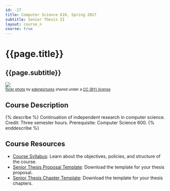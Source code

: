 ```yaml
---
id: -27
title: Computer Science 610, Spring 2017
subtitle: Senior Thesis II
layout: course_n
course: true
---
```


# {{page.title}}
## {{page.subtitle}}

<a title="Create" href="https://flickr.com/photos/edenpictures/9658932913"><img class="img-responsive-tight" src="https://farm8.static.flickr.com/7353/9658932913_fecca69e74_z.jpg" /></a><br /><small><a title="Create" href="https://flickr.com/photos/edenpictures/9658932913">flickr photo</a> by <a href="https://flickr.com/people/edenpictures">edenpictures</a> shared under a <a href="https://creativecommons.org/licenses/by/2.0/">CC (BY) license</a> </small>

## Course Description

{% describe %}
Continuation of independent research in computer science. Credit: Three semester hours. Prerequisite: Computer Science 600.
{% enddescribe %}

## Course Resources

<ul class="fa-ul">

<li><i class="fa-li fa fa-arrow-right"></i><a href="{{site.baseurl}}teaching/cs610S2017/provide/syllabus/cs610Spring2017_syllabus.pdf"
class="major">Course Syllabus</a>: Learn about the objectives, policies, and structure of the course.

<li><i class="fa-li fa fa-arrow-right"></i><a href="{{site.baseurl}}teaching/cs610S2017/provide/template/senior_thesis_proposal_template.zip"
class="major">Senior Thesis Proposal Template</a>: Download the template for your thesis proposal.

<li><i class="fa-li fa fa-arrow-right"></i><a href="{{site.baseurl}}teaching/cs610S2017/provide/template/AllegThesis.zip"
class="major">Senior Thesis Chapter Template</a>: Download the template for your thesis chapters.

</ul>

